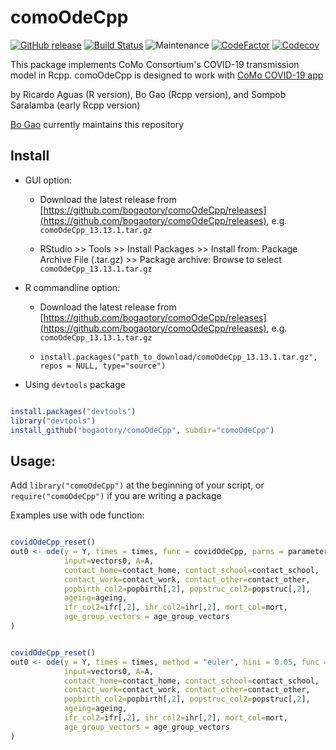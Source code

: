 # comoOdeCpp

[![GitHub release](https://img.shields.io/github/v/release/bogaotory/comoOdeCpp.svg)](https://GitHub.com/bogaotory/comoOdeCpp/releases/)
[![Build Status](https://travis-ci.org/bogaotory/comoOdeCpp.svg?branch=master)](https://travis-ci.org/bogaotory/comoOdeCpp)
![Maintenance](https://img.shields.io/maintenance/yes/2021)
[![CodeFactor](https://www.codefactor.io/repository/github/bogaotory/comoodecpp/badge)](https://www.codefactor.io/repository/github/bogaotory/comoodecpp)
[![Codecov](https://img.shields.io/codecov/c/github/bogaotory/comoOdeCpp)](https://codecov.io/gh/bogaotory/comoOdeCpp)



This package implements CoMo Consortium's COVID-19 transmission model in Rcpp.
comoOdeCpp is designed to work with [CoMo COVID-19 app](https://github.com/ocelhay/como) 


by Ricardo Aguas (R version), Bo Gao (Rcpp version), and Sompob Saralamba (early Rcpp version)


[Bo Gao](https://github.com/bogaotory) currently maintains this repository


## Install

- GUI option:

  - Download the latest release from [https://github.com/bogaotory/comoOdeCpp/releases](https://github.com/bogaotory/comoOdeCpp/releases), e.g. `comoOdeCpp_13.13.1.tar.gz`

  - RStudio >> Tools >> Install Packages >> Install from: Package Archive File (.tar.gz) >> Package archive: Browse to select `comoOdeCpp_13.13.1.tar.gz`


- R commandline option:

  - Download the latest release from [https://github.com/bogaotory/comoOdeCpp/releases](https://github.com/bogaotory/comoOdeCpp/releases), e.g. `comoOdeCpp_13.13.1.tar.gz`

  - `install.packages("path_to_download/comoOdeCpp_13.13.1.tar.gz", repos = NULL, type="source")`


- Using `devtools` package

```r

install.packages("devtools")
library("devtools")
install_github("bogaotory/comoOdeCpp", subdir="comoOdeCpp")

```


## Usage:

Add `library("comoOdeCpp")` at the beginning of your script, or `require("comoOdeCpp")` if you are writing a package


Examples use with ode function:

```r

covidOdeCpp_reset()
out0 <- ode(y = Y, times = times, func = covidOdeCpp, parms = parameters,
            input=vectors0, A=A,
            contact_home=contact_home, contact_school=contact_school,
            contact_work=contact_work, contact_other=contact_other,
            popbirth_col2=popbirth[,2], popstruc_col2=popstruc[,2],
            ageing=ageing,
            ifr_col2=ifr[,2], ihr_col2=ihr[,2], mort_col=mort,
            age_group_vectors = age_group_vectors
)


covidOdeCpp_reset()
out0 <- ode(y = Y, times = times, method = "euler", hini = 0.05, func = covidOdeCpp, parms = parameters,
            input=vectors0, A=A,
            contact_home=contact_home, contact_school=contact_school,
            contact_work=contact_work, contact_other=contact_other,
            popbirth_col2=popbirth[,2], popstruc_col2=popstruc[,2],
            ageing=ageing,
            ifr_col2=ifr[,2], ihr_col2=ihr[,2], mort_col=mort,
            age_group_vectors = age_group_vectors
)


```

